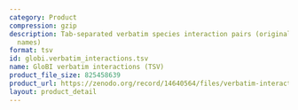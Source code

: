 ```yaml
---
category: Product
compression: gzip
description: Tab-separated verbatim species interaction pairs (original unresolved
  names)
format: tsv
id: globi.verbatim_interactions.tsv
name: GloBI verbatim interactions (TSV)
product_file_size: 825458639
product_url: https://zenodo.org/record/14640564/files/verbatim-interactions.tsv.gz
layout: product_detail
---
```

